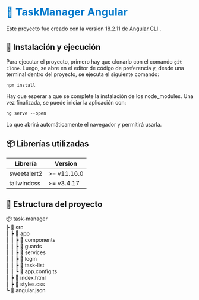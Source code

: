 <h1 style="color: #007acc;">📌 TaskManager Angular</h1>

Este proyecto fue creado con la version 18.2.11 de [Angular CLI](https://github.com/angular/angular-cli) .

## 🚀 Instalación y ejecución
Para ejecutar el proyecto, primero hay que clonarlo con el comando `git clone`. Luego, se abre en el editor de código de preferencia y, desde una terminal dentro del proyecto, se ejecuta el siguiente comando:

```
npm install
```
Hay que esperar a que se complete la instalación de los node_modules. Una vez finalizada, se puede iniciar la aplicación con:

```
ng serve --open
```

Lo que abrirá automáticamente el navegador y permitirá usarla.

## 📦 Librerías utilizadas

| Librería | Version | 
| ---------- | ----- |
| sweetalert2 | >= v11.16.0 |
| tailwindcss | >= v3.4.17 |

## 📂 Estructura del proyecto

📦 task-manager  
 ┣ 📂 src  
 ┃ ┣ 📂 app  
 ┃ ┃ ┣ 📂 components  
 ┃ ┃ ┣ 📂 guards  
 ┃ ┃ ┣ 📂 services  
 ┃ ┃ ┣ 📂 login  
 ┃ ┃ ┣ 📂 task-list  
 ┃ ┃ ┗ 📜 app.config.ts  
 ┃ ┣ 📜 index.html  
 ┃ ┣ 📜 styles.css  
 ┗ 📜 angular.json
